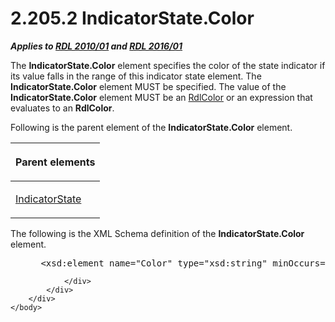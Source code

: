 <html dir="LTR" xmlns:mshelp="http://msdn.microsoft.com/mshelp" xmlns:ddue="http://ddue.schemas.microsoft.com/authoring/2003/5" xmlns:xlink="http://www.w3.org/1999/xlink" xmlns:tool="http://www.microsoft.com/tooltip">
    <head>
        <meta http-equiv="Content-Type" content="text/html; CHARSET=utf-8"></meta>
        <meta name="save" content="history"></meta>
        <title>2.205.2 IndicatorState.Color</title>
        <xml>
            <mshelp:toctitle title="2.205.2 IndicatorState.Color"></mshelp:toctitle>
            <mshelp:rltitle title="[MS-RDL]: IndicatorState.Color"></mshelp:rltitle>
            <mshelp:keyword index="A" term="fde5ff77-e05e-4bb3-89b9-8234aa40bd99"></mshelp:keyword>
            <mshelp:attr name="DCSext.ContentType" value="open specification"></mshelp:attr>
            <mshelp:attr name="AssetID" value="fde5ff77-e05e-4bb3-89b9-8234aa40bd99"></mshelp:attr>
            <mshelp:attr name="TopicType" value="kbRef"></mshelp:attr>
            <mshelp:attr name="DCSext.Title" value="[MS-RDL]: IndicatorState.Color" />
        </xml>
    </head>
    <body>
        <div id="header">
            <h1 class="heading">2.205.2 IndicatorState.Color</h1>
        </div>
        <div id="mainSection">
            <div id="mainBody">
                <div id="allHistory" class="saveHistory"></div>
                <div id="sectionSection0" class="section" name="collapseableSection">
                    

<p><b><i>Applies to </i></b><a href="3428e690-a348-4ec7-8a6a-8efb42d2cdee.htm"><b><i>RDL 2010/01</i></b></a><b><i>
and </i></b><a href="52ce3983-2bfc-4e72-9359-42aaf5fe4509.htm"><b><i>RDL 2016/01</i></b></a></p>

<p>The <b>IndicatorState.Color</b> element specifies the color
of the state indicator if its value falls in the range of this indicator state
element. The <b>IndicatorState.Color</b> element MUST be specified. The value
of the <b>IndicatorState.Color</b> element MUST be an <a href="b302c6a5-6023-42b1-95ed-bafcdc4b5714.htm">RdlColor</a> or an expression
that evaluates to an <b>RdlColor</b>.</p>

<p>Following is the parent element of the <b>IndicatorState.Color</b>
element.</p>

<table>
 <thead>
  <tr>
   <th>
   <p>Parent elements</p>
   </th>
  </tr>
 </thead>
 <tr>
  <td>
  <p><a href="b01d342e-1604-47c5-b90b-a4ce7bfd441c.htm">IndicatorState</a></p>
  </td>
 </tr>
</table>

<p>The following is the XML Schema definition of the <b>IndicatorState.Color</b>
element.</p>

<dl>
<dd>
<div><pre> &lt;xsd:element name=&quot;Color&quot; type=&quot;xsd:string&quot; minOccurs=&quot;1&quot; /&gt;
</pre></div>
</dd></dl>


                </div>
            </div>
        </div>
    </body>
</html>